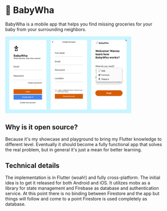 # 🍼 BabyWha

BabyWha is a mobile app that helps you find missing groceries for your baby from your surrounding neighbors. 

<img src="https://github.com/abalalovski/babywha/blob/main/shots.png" width="80%"/>

## Why is it open source?

Because it's my showcase and playground to bring my Flutter knowledge to different level. Eventually it should become a fully functional app that solves the real problem, but in general it's just a mean for better learning. 

## Technical details

The implementation is in Flutter (woah!) and fully cross-platform. The initial idea is to get it released for both Android and iOS. 
It utilizes mobx as a library for state management and Firebase as database and authentication service. At this point there is no binding between Firestore and the app but things will follow and come to a point Firestore is used completely as database.

